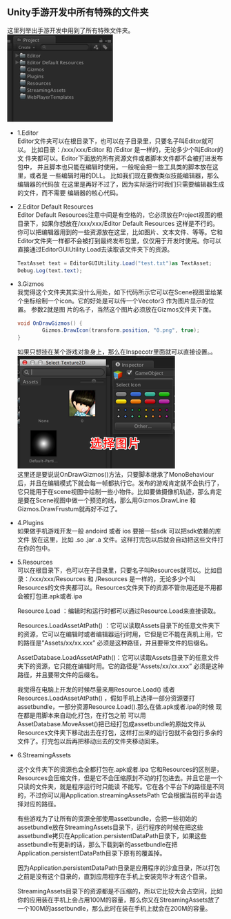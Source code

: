 ## Unity手游开发中所有特殊的文件夹  

这里列举出手游开发中用到了所有特殊文件夹。  
![](./images/2.png)  
* 1.Editor  
Editor文件夹可以在根目录下，也可以在子目录里，只要名子叫Editor就可以。
比如目录：/xxx/xxx/Editor  和 /Editor 是一样的，无论多少个叫Editor的文
件夹都可以。Editor下面放的所有资源文件或者脚本文件都不会被打进发布包中，
并且脚本也只能在编辑时使用。一般呢会把一些工具类的脚本放在这里，或者是
一些编辑时用的DLL。 比如我们现在要做类似技能编辑器，那么编辑器的代码放
在这里是再好不过了，因为实际运行时我们只需要编辑器生成的文件，而不需要
编辑器的核心代码。  

* 2.Editor Default Resources  
Editor Default Resources注意中间是有空格的，它必须放在Project视图的根目录下，如果你想放在/xxx/xxx/Editor Default Resources 这样是不行的。你可以把编辑器用到的一些资源放在这里，比如图片、文本文件、等等。它和Editor文件夹一样都不会被打到最终发布包里，仅仅用于开发时使用。你可以直接通过EditorGUIUtility.Load去读取该文件夹下的资源。  
  ```C#  
  TextAsset text = EditorGUIUtility.Load("test.txt")as TextAsset;
  Debug.Log(text.text);
  ```  

* 3.Gizmos  
我觉得这个文件夹其实没什么用处，如下代码所示它可以在Scene视图里给某个坐标绘制一个icon。它的好处是可以传一个Vecotor3 作为图片显示的位置。 参数2就是图  片的名子，当然这个图片必须放在Gizmos文件夹下面。  
  ```C#  
  void OnDrawGizmos() {
          Gizmos.DrawIcon(transform.position, "0.png", true);
  }
  ```  
  如果只想挂在某个游戏对象身上，那么在Inspecotr里面就可以直接设置。。  
  ![](./images/3.png)  
  这里还是要说说OnDrawGizmos()方法，只要脚本继承了MonoBehaviour后，并且在编辑模式下就会每一帧都执行它。发布的游戏肯定就不会执行了，它只能用于在scene视图中绘制一些小物件。比如要做摄像机轨迹，那么肯定是要在Scene视图中做一个预览的线，那么用Gizmos.DrawLine 和Gizmos.DrawFrustum就再好不过了。  

* 4.Plugins  
如果做手机游戏开发一般 andoird 或者 ios 要接一些sdk 可以把sdk依赖的库文件 放在这里，比如 .so .jar .a 文件。这样打完包以后就会自动把这些文件打在你的包中。  

* 5.Resources  
可以在根目录下，也可以在子目录里，只要名子叫Resources就可以。比如目录：/xxx/xxx/Resources  和 /Resources 是一样的，无论多少个叫Resources的文件夹都可以。Resources文件夹下的资源不管你用还是不用都会被打包进.apk或者.ipa  

  Resource.Load ：编辑时和运行时都可以通过Resource.Load来直接读取。  

  Resources.LoadAssetAtPath() ：它可以读取Assets目录下的任意文件夹下的资源，它可以在编辑时或者编辑器运行时用，它但是它不能在真机上用，它的路径是”Assets/xx/xx.xxx” 必须是这种路径，并且要带文件的后缀名。  

  AssetDatabase.LoadAssetAtPath()：它可以读取Assets目录下的任意文件夹下的资源，它只能在编辑时用。它的路径是”Assets/xx/xx.xxx” 必须是这种路径，并且要带文件的后缀名。  

  我觉得在电脑上开发的时候尽量来用Resource.Load() 或者 Resources.LoadAssetAtPath() ，假如手机上选择一部分资源要打assetbundle，一部分资源Resource.Load().那么在做.apk或者.ipa的时候 现在都是用脚本来自动化打包，在打包之前 可以用AssetDatabase.MoveAsset()把已经打包成assetbundle的原始文件从Resources文件夹下移动出去在打包，这样打出来的运行包就不会包行多余的文件了。打完包以后再把移动出去的文件夹移动回来。  

* 6.StreamingAssets  

  这个文件夹下的资源也会全都打包在.apk或者.ipa 它和Resources的区别是，Resources会压缩文件，但是它不会压缩原封不动的打包进去。并且它是一个只读的文件夹，就是程序运行时只能读 不能写。它在各个平台下的路径是不同的，不过你可以用Application.streamingAssetsPath 它会根据当前的平台选择对应的路径。  

  有些游戏为了让所有的资源全部使用assetbundle，会把一些初始的assetbundle放在StreamingAssets目录下，运行程序的时候在把这些assetbundle拷贝在Application.persistentDataPath目录下，如果这些assetbundle有更新的话，那么下载到新的assetbundle在把Application.persistentDataPath目录下原有的覆盖掉。  

  因为Application.persistentDataPath目录是应用程序的沙盒目录，所以打包之前是没有这个目录的，直到应用程序在手机上安装完毕才有这个目录。  

  StreamingAssets目录下的资源都是不压缩的，所以它比较大会占空间，比如你的应用装在手机上会占用100M的容量，那么你又在StreamingAssets放了一个100M的assetbundle，那么此时在装在手机上就会在200M的容量。  
